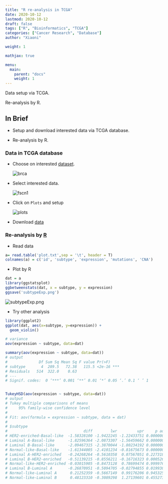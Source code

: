 ```yaml
---
title: "R re-analysis in TCGA"
date: 2020-10-12
lastmod: 2020-10-12
draft: false
tags: ["R", "Bioinformatics", "TCGA"]
categories: ["Cancer Research", "Database"]
author: "Xiaoni"

weight: 1

mathjax: true

menu:
  main:
    parent: "docs"
    weight: 1
---
```


Data setup via TCGA.

Re-analysis by R.

<!--more-->

## In Brief

- Setup and download interested data via TCGA database.

- Re-analysis by R.

### Data in TCGA database

- Choose on interested [dataset](https://www.cbioportal.org/).
  
  ![brca](brca.png)

- Select interested data.
  
  ![fscn1](fscn1.png)

- Click on `Plots` and setup
  
  ![plots](plots.png)

- Download [data](plot.txt)
  
### Re-analysis by [R](r.Rmd)

- Read data

```r
a= read.table('plot.txt',sep = '\t', header = T)
colnames(a) = c('id', 'subtype', 'expression', 'mutations', 'CNA')
```

- Plot by R
  
```r
dat = a
library(ggstatsplot)
ggbetweenstats(dat, x = subtype, y = expression)
ggsave('subtypeExp.png')
```

![subtypeExp.png](subtypeExp.png)

- Try other analysis
  
```r
library(ggplot2)
ggplot(dat, aes(x=subtype, y=expression)) +
  geom_violin()

# variance
aov(expression ~ subtype, data=dat)

summary(aov(expression ~ subtype, data=dat))
# output
#              Df Sum Sq Mean Sq F value Pr(>F)
# subtype       4  289.5   72.38   115.5 <2e-16 ***
# Residuals   514  322.0    0.63
# ---
# Signif. codes:  0 ‘***’ 0.001 ‘**’ 0.01 ‘*’ 0.05 ‘.’ 0.1 ‘ ’ 1


TukeyHSD(aov(expression ~ subtype, data=dat))
# output
# Tukey multiple comparisons of means
#     95% family-wise confidence level
#
# Fit: aov(formula = expression ~ subtype, data = dat)
#
# $subtype
#                                  diff        lwr         upr     p adj
# HER2-enriched-Basal-like  -1.58328100 -1.9422245 -1.22433751 0.0000000
# Luminal A-Basal-like      -1.82596364 -2.0873307 -1.56459662 0.0000000
# Luminal B-Basal-like      -2.09467315 -2.3870044 -1.80234192 0.0000000
# Normal-like-Basal-like    -1.61344005 -2.4101234 -0.81675673 0.0000005
# Luminal A-HER2-enriched   -0.24268264 -0.5610358  0.07567051 0.2273188
# Luminal B-HER2-enriched   -0.51139215 -0.8556211 -0.16716323 0.0005268
# Normal-like-HER2-enriched -0.03015905 -0.8473128  0.78699474 0.9999764
# Luminal B-Luminal A       -0.26870951 -0.5094705 -0.02794855 0.0199389
# Normal-like-Luminal A      0.21252359 -0.5667149  0.99176206 0.9453257
# Normal-like-Luminal B      0.48123310 -0.3089298  1.27139601 0.4552733
```
